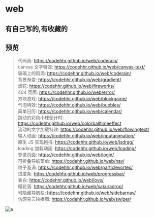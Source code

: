 # web

## 有自己写的,有收藏的

## 预览

> 代码雨: https://codehhr.github.io/web/coderain/  
> canvas 文字特效: https://codehhr.github.io/web/canvas-text/  
> 玻璃上的雨滴: https://codehhr.github.io/web/coderain/  
> 背景渐变: https://codehhr.github.io/web/gradient/  
> 烟花: https://codehhr.github.io/web/fireworks/  
> 404 页面: https://codehhr.github.io/web/error/  
> 方块游戏: https://codehhr.github.io/web/blockgame/  
> 气泡特效: https://codehhr.github.io/web/bubbles/  
> 简单日历: https://codehhr.github.io/web/calendar/  
> 跳动的彩色小球倒计时: https://codehhr.github.io/web/colorballtimeeffect  
> 流动的文字加载特效: https://codehhr.github.io/web/flowingtext/  
> 输入动画: https://codehhr.github.io/web/inputanimation/  
> 原生 JS 实现拖拽: https://codehhr.github.io/web/jsdrag/  
> loading 加载动画: https://codehhr.github.io/web/loading/  
> 登录页面: https://codehhr.github.io/web/login/  
> 可折叠导航菜单: https://codehhr.github.io/web/nav/  
> 粒子漩涡: https://codehhr.github.io/web/particlevortex/  
> 进度条: https://codehhr.github.io/web/progressbar/  
> 表白: https://codehhr.github.io/web/love/  
> 樱花落: https://codehhr.github.io/web/sakuradrop/  
> 可隐藏导航栏: https://codehhr.github.io/web/sidebarnav/  
> 仿网易云轮播图: https://codehhr.github.io/web/swiper/

![a](https://codehhr.coding.net/p/codehhr/d/images/git/raw/master/avatar/tusiji2.jpeg)
